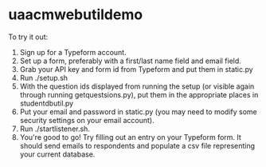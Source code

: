 # uaacmwebutildemo

To try it out:
1. Sign up for a Typeform account.
2. Set up a form, preferably with a first/last name field and email field.
3. Grab your API key and form id from Typeform and put them in static.py
3. Run ./setup.sh
4. With the question ids displayed from running the setup (or visible again through running getquestsions.py), put them in the appropriate places in studentdbutil.py
5. Put your email and password in static.py (you may need to modify some security settings on your email account).
6. Run ./startlistener.sh.
7. You're good to go! Try filling out an entry on your Typeform form. It should send emails to respondents and populate a csv file representing your current database.